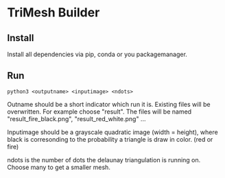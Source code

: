 # TriMesh Builder

## Install
Install all dependencies via pip, conda or you packagemanager.

## Run
```
python3 <outputname> <inputimage> <ndots>
```
Outname should be a short indicator which run it is. Existing files will be overwritten. For example choose "result". The files will be named "result\_fire\_black.png", "result\_red\_white.png" ...

Inputimage should be a grayscale quadratic image (width = height), where black is corresonding to the probability a triangle is draw in color. (red or fire)

ndots is the number of dots the delaunay triangulation is running on. Choose many to get a smaller mesh.


